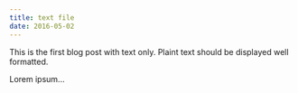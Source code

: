 ```yaml
---
title: text file
date: 2016-05-02
---
```


This is the first blog post with text only.
Plaint text should be displayed well formatted.

Lorem ipsum...
